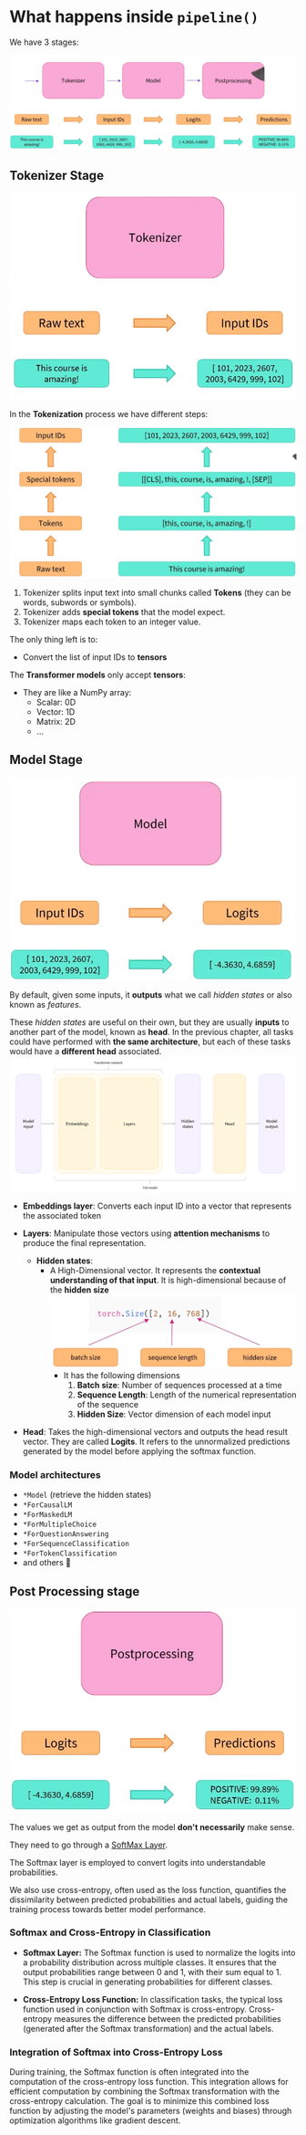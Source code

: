 # What happens inside `pipeline()`

We have 3 stages:

![3 stages pipeline](../images/2-behindThePipeline/1.png "Steps")

## Tokenizer Stage
![Tokenizer Stage](../images/2-behindThePipeline/2.png "Tokenizer stage")

In the **Tokenization** process we have different steps: 

![Model Stage](../images/2-behindThePipeline/3.png "Tokenizer steps")

1. Tokenizer splits input text into small chunks called **Tokens** (they can be words, subwords or symbols).
2. Tokenizer adds **special tokens** that the model expect. 
3. Tokenizer maps each token to an integer value.

The only thing left is to: 
- Convert the list of input IDs to **tensors**

The **Transformer models** only accept **tensors**:
- They are like a NumPy array: 
    - Scalar: 0D
    - Vector: 1D
    - Matrix: 2D
    - ...
## Model Stage
![Model Stage](../images/2-behindThePipeline/4.png "Steps")

By default, given some inputs, it **outputs** what we call *hidden states* or also known as *features*.

These *hidden states* are useful on their own, but they are usually **inputs** to another part of the model, known as **head**.
In the previous chapter, all tasks could have performed with **the same architecture**, but each of these tasks would have a **different head** associated. 
![Model stage steps](../images/2-behindThePipeline/7.png "Steps")

- **Embeddings layer**: Converts each input ID into a vector that represents the associated token
- **Layers**: Manipulate those vectors using **attention mechanisms** to produce the final representation.
  - **Hidden states**: 
    - A High-Dimensional vector. It represents the **contextual understanding of that input**. It is high-dimensional because of the **hidden size**
      ![High-Dimension vectors](../images/2-behindThePipeline/5.png "Steps")
      - It has the following dimensions
        1. **Batch size**: Number of sequences processed at a time
        2. **Sequence Length**: Length of the numerical representation of the sequence
        3. **Hidden Size**:  Vector dimension of each model input

- **Head**: Takes the high-dimensional vectors and outputs the head result vector. They are called **Logits**. It refers to the unnormalized predictions generated by the model before applying the softmax function.
### Model architectures
- `*Model` (retrieve the hidden states)
- `*ForCausalLM`
- `*ForMaskedLM`
- `*ForMultipleChoice`
- `*ForQuestionAnswering`
- `*ForSequenceClassification`
- `*ForTokenClassification`
- and others 🤗

## Post Processing stage
![Post Processing Stage](../images/2-behindThePipeline/6.png "Steps")

The values we get as output from the model **don't necessarily** make sense.

They need to go through a [SoftMax Layer](https://en.wikipedia.org/wiki/Softmax_function). 

The Softmax layer is employed to convert logits into understandable probabilities. 

We also use cross-entropy, often used as the loss function, quantifies the dissimilarity between predicted probabilities and actual labels, guiding the training process towards better model performance.
### Softmax and Cross-Entropy in Classification

- **Softmax Layer:** The Softmax function is used to normalize the logits into a probability distribution across multiple classes. It ensures that the output probabilities range between 0 and 1, with their sum equal to 1. This step is crucial in generating probabilities for different classes.

- **Cross-Entropy Loss Function:** In classification tasks, the typical loss function used in conjunction with Softmax is cross-entropy. Cross-entropy measures the difference between the predicted probabilities (generated after the Softmax transformation) and the actual labels.

### Integration of Softmax into Cross-Entropy Loss

During training, the Softmax function is often integrated into the computation of the cross-entropy loss function. This integration allows for efficient computation by combining the Softmax transformation with the cross-entropy calculation. The goal is to minimize this combined loss function by adjusting the model's parameters (weights and biases) through optimization algorithms like gradient descent.



